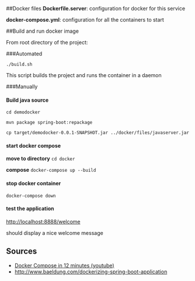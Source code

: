 ##Docker files
**Dockerfile.server**: configuration for docker for this service

**docker-compose.yml**: configuration for all the containers to start


##Build and run docker image

From root directory of the project:

###Automated

`./build.sh`

This script builds the project and runs the container in a daemon 

###Manually

#### Build java source
`cd demodocker`

```
mvn package spring-boot:repackage

cp target/demodocker-0.0.1-SNAPSHOT.jar ../docker/files/javaserver.jar
```

#### start docker compose

**move to directory** `cd docker`

**compose**
`
docker-compose up --build
`

#### stop docker container
`
docker-compose down
`

#### test the application

<http://localhost:8888/welcome>

should display a nice welcome message

## Sources
- [Docker Compose in 12 minutes (youtube)](https://www.youtube.com/watch?v=Qw9zlE3t8Ko&frags=pl%2Cwn)
- http://www.baeldung.com/dockerizing-spring-boot-application

